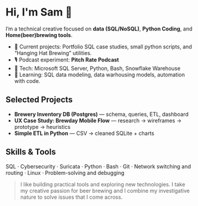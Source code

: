 # Hi, I'm Sam 👋

I’m a technical creative focused on **data (SQL/NoSQL)**, **Python Coding**, and **Home(beer)brewing tools**.

- 🔭 Current projects: Portfolio SQL case studies, small python scripts, and “Hanging Hat Brewing” utilities.
- 🎙 Podcast experiment: **Pitch Rate Podcast**
- 🧰 Tech: Microsoft SQL Server, Python, Bash, Snowflake Warehouse
- 🌱 Learning: SQL data modeling, data warhousing models, automation with code.

## Selected Projects
- **Brewery Inventory DB (Postgres)** — schema, queries, ETL, dashboard
- **UX Case Study: Brewday Mobile Flow** — research → wireframes → prototype → heuristics
- **Simple ETL in Python** — CSV → cleaned SQLite + charts

## Skills & Tools
SQL · Cybersecurity · Suricata · Python · Bash · Git · Network switching and routing · Linux · Problem-solving and debugging

> I like building practical tools and exploring new technologies. I take my creative passion for beer brewing and I combine my investigative nature to solve issues that I come across. 
